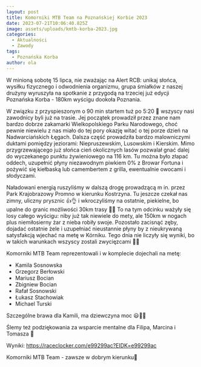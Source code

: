 ```yaml
---
layout: post
title: Komorniki MTB Team na Poznańskiej Korbie 2023
date: 2023-07-21T10:06:40.825Z
image: assets/uploads/kmtb-korba-2023.jpg
categories:
  - Aktualności
  - Zawody
tags:
  - Poznańska Korba
author: ola
---
```

W minioną sobotę 15 lipca, nie zważając na Alert RCB: unikaj słońca, wysiłku fizycznego i odwodnienia organizmu, grupa śmiałków z naszej drużyny wyruszyła na spotkanie z przygodą na trzeciej już edycji Poznańska Korba - 180km wyścigu dookoła Poznania.
<!--more-->

W związku z przyspieszonym o 90 min startem tuż po 5:20 🥴 wszyscy nasi zawodnicy byli już na trasie. Jej początek prowadził przez znane nam bardzo dobrze zakamarki Wielkopolskiego Parku Narodowego, choć pewnie niewielu z nas miało do tej pory okazję witać o tej porze dzień na Nadwarciańskich Łęgach. Dalsza część prowadziła bardzo malowniczymi duktami pomiędzy jeziorami: Niepruszewskim, Lusowskim i Kierskim. Mimo przygrzewającego już słońca cień okolicznych lasów pozwalał gnać dalej do wyczekanego punktu żywieniowego na 116 km. Tu można było złapać oddech, uzupełnić płyny niezawodnym piwkiem 0% z Browar Fortuna i pożywić się kiełbaską lub camembertem z grilla, ewentualnie owocami i słodyczami.

Naładowani energią ruszyliśmy w dalszą drogę prowadzącą m in. przez Park Krajobrazowy Promno w kierunku Kostrzyna. Tu jeszcze czekał nas zimny, uliczny prysznic 👍👌 i wkroczyliśmy na ostatnie, piekielne, bo upalne do granic możliwości 30km trasy 🥵🥵 To na tym odcinku ważyły się losy całego wyścigu: niby już tak niewiele do mety, ale 150km w nogach plus niemiłosierny żar z nieba robiły swoje. Pozostało zacisnąć zęby, dojadać ostatnie żele i uzupełniać nieustannie płyny by z nieukrywaną satysfakcją wjechać na metę w Kórniku. Tego dnia nie liczyły się wyniki, bo w takich warunkach wszyscy zostali zwycięzcami 💚🖤

Komorniki MTB Team reprezentowali i w komplecie dojechali na metę:

* Kamila Sosnowska
* Grzegorz Berłowski
* Mariusz Bocian
* Zbigniew Bocian
* Rafał Sosnowski
* Łukasz Stachowiak
* Michael Turski

Szczególne brawa dla Kamili, ma dziewczyna moc 😃💪🤝 

Ślemy też podziękowania za wsparcie mentalne dla Filipa, Marcina i Tomasza 👊

Wyniki: <https://raceclocker.com/e99299ac?EIDK=e99299ac>

Komorniki MTB Team - zawsze w dobrym kierunku🙂 